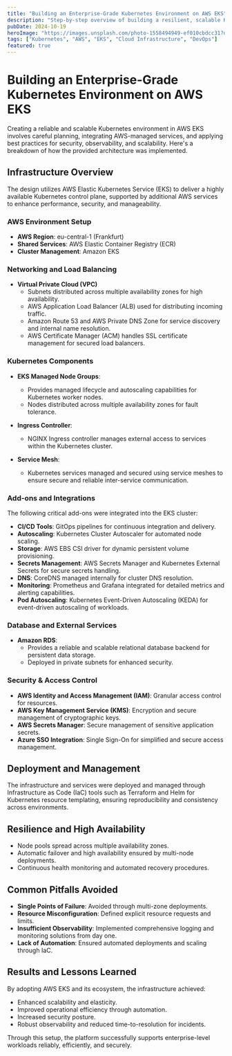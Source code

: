 ```yaml
---
title: "Building an Enterprise-Grade Kubernetes Environment on AWS EKS"
description: "Step-by-step overview of building a resilient, scalable Kubernetes infrastructure leveraging AWS EKS."
pubDate: 2024-10-19
heroImage: "https://images.unsplash.com/photo-1558494949-ef010cbdcc31?q=80&w=1000&auto=format&fit=crop"
tags: ["Kubernetes", "AWS", "EKS", "Cloud Infrastructure", "DevOps"]
featured: true
---
```


# Building an Enterprise-Grade Kubernetes Environment on AWS EKS

Creating a reliable and scalable Kubernetes environment in AWS EKS involves careful planning, integrating AWS-managed services, and applying best practices for security, observability, and scalability. Here's a breakdown of how the provided architecture was implemented.

## Infrastructure Overview

The design utilizes AWS Elastic Kubernetes Service (EKS) to deliver a highly available Kubernetes control plane, supported by additional AWS services to enhance performance, security, and manageability.

### AWS Environment Setup

- **AWS Region**: eu-central-1 (Frankfurt)
- **Shared Services**: AWS Elastic Container Registry (ECR)
- **Cluster Management**: Amazon EKS

### Networking and Load Balancing

- **Virtual Private Cloud (VPC)**
  - Subnets distributed across multiple availability zones for high availability.
  - AWS Application Load Balancer (ALB) used for distributing incoming traffic.
  - Amazon Route 53 and AWS Private DNS Zone for service discovery and internal name resolution.
  - AWS Certificate Manager (ACM) handles SSL certificate management for secured load balancers.

### Kubernetes Components

- **EKS Managed Node Groups**:
  - Provides managed lifecycle and autoscaling capabilities for Kubernetes worker nodes.
  - Nodes distributed across multiple availability zones for fault tolerance.

- **Ingress Controller**:
  - NGINX Ingress controller manages external access to services within the Kubernetes cluster.

- **Service Mesh**:
  - Kubernetes services managed and secured using service meshes to ensure secure and reliable inter-service communication.

### Add-ons and Integrations

The following critical add-ons were integrated into the EKS cluster:

- **CI/CD Tools**: GitOps pipelines for continuous integration and delivery.
- **Autoscaling**: Kubernetes Cluster Autoscaler for automated node scaling.
- **Storage**: AWS EBS CSI driver for dynamic persistent volume provisioning.
- **Secrets Management**: AWS Secrets Manager and Kubernetes External Secrets for secure secrets handling.
- **DNS**: CoreDNS managed internally for cluster DNS resolution.
- **Monitoring**: Prometheus and Grafana integrated for detailed metrics and alerting capabilities.
- **Pod Autoscaling**: Kubernetes Event-Driven Autoscaling (KEDA) for event-driven autoscaling of workloads.

### Database and External Services

- **Amazon RDS**:
  - Provides a reliable and scalable relational database backend for persistent data storage.
  - Deployed in private subnets for enhanced security.

### Security & Access Control

- **AWS Identity and Access Management (IAM)**: Granular access control for resources.
- **AWS Key Management Service (KMS)**: Encryption and secure management of cryptographic keys.
- **AWS Secrets Manager**: Secure management of sensitive application secrets.
- **Azure SSO Integration**: Single Sign-On for simplified and secure access management.

## Deployment and Management

The infrastructure and services were deployed and managed through Infrastructure as Code (IaC) tools such as Terraform and Helm for Kubernetes resource templating, ensuring reproducibility and consistency across environments.

## Resilience and High Availability

- Node pools spread across multiple availability zones.
- Automatic failover and high availability ensured by multi-node deployments.
- Continuous health monitoring and automated recovery procedures.

## Common Pitfalls Avoided

- **Single Points of Failure**: Avoided through multi-zone deployments.
- **Resource Misconfiguration**: Defined explicit resource requests and limits.
- **Insufficient Observability**: Implemented comprehensive logging and monitoring solutions from day one.
- **Lack of Automation**: Ensured automated deployments and scaling through IaC.

## Results and Lessons Learned

By adopting AWS EKS and its ecosystem, the infrastructure achieved:
- Enhanced scalability and elasticity.
- Improved operational efficiency through automation.
- Increased security posture.
- Robust observability and reduced time-to-resolution for incidents.

Through this setup, the platform successfully supports enterprise-level workloads reliably, efficiently, and securely.

